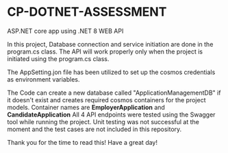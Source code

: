 # CP-DOTNET-ASSESSMENT
ASP.NET core app using .NET 8 WEB API

In this project, Database connection and service initiation are done in the program.cs class. The API will work properly only when the project is initiated using the program.cs class.

The AppSetting.jon file has been utilized to set up the cosmos credentials as environment variables.

The Code can create a new database called "ApplicationManagementDB" if it doesn't exist and creates required cosmos containers for the project models.
Container names are **EmployerApplication** and **CandidateApplication**
All 4 API endpoints were tested using the Swagger tool while running the project.
Unit testing was not successful at the moment and the test cases are not included in this repository.

Thank you for the time to read this! Have a great day!
